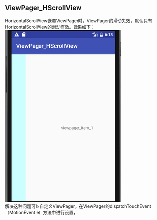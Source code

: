 ## ViewPager_HScrollView
HorizontalScrollView嵌套ViewPager时，ViewPager的滑动失效，默认只有HorizontalScrollView的滑动有效。效果如下：<br>
<img src="viewpager.gif" width=375 height=557 /><br>
解决这种问题可以自定义ViewPager，在ViewPager的dispatchTouchEvent（MotionEvent e）方法中进行设置，

